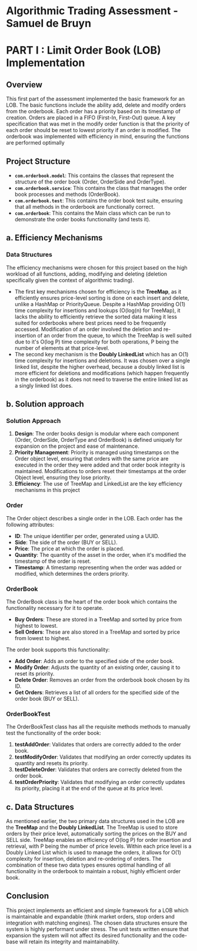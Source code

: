 # Algorithmic Trading Assessment - Samuel de Bruyn

# PART I : Limit Order Book (LOB) Implementation

## Overview

This first part of the assessment implemented the basic framework for an LOB. The basic functions include the ability add, delete and modify orders from the orderbook. Each order has a priority based on its timestamp of creation. Orders are placed in a FIFO (First-In, First-Out) queue. A key specification that was met in the modify order function is that the priority of each order should be reset to lowest priority if an order is modified. The orderbook was implemented with efficiency in mind, ensuring the functions are performed optimally

## Project Structure

- **`com.orderbook.model`**: This contains the classes that represent the structure of the order book (Order, OrderSide and OrderType).
- **`com.orderbook.service`**: This contains the class that manages the order book processes and methods (OrderBook).
- **`com.orderbook.test`**: This contains the order book test suite, ensuring that all methods in the orderbook are functionally correct.
- **`com.orderbook`**: This contains the Main class which can be run to demonstrate the order books functionality (and tests it). 

## a. Efficiency Mechanisms

### Data Structures

The efficiency mechanisms were chosen for this project based on the high workload of all functions, adding, modifying and deleting (deletion specifically given the context of algorithmic trading).

- The first key mechanisms chosen for efficiency is the **TreeMap**, as it efficiently ensures price-level sorting is done on each insert and delete, unlike a HashMap or PriorityQueue. Despite a HashMap providing O(1) time complexity for insertions and lookups (O(log(n) for TreeMap), it lacks the ability to efficiently retrieve the sorted data making it less suited for orderbooks where best prices need to be frequently accessed. Modification of an order involved the deletion and re-insertion of an order from the queue, to which the TreeMap is well suited due to it's O(log P) time complexity for both operations, P being the number of elements at that price-level. 
- The second key mechanism is the **Doubly LinkedList** which has an O(1) time complexity for insertions and deletions. It was chosen over a single linked list, despite the higher overhead, because a doubly linked list is more efficient for deletions and modifications (which happen frequently in the orderbook) as it does not need to traverse the entire linked list as a singly linked list does.

## b. Solution approach

### Solution Approach

1. **Design**: The order books design is modular where each component (Order, OrderSide, OrderType and OrderBook) is defined uniquely for expansion on the project and ease of maintenance.
2. **Priority Management**: Priority is managed using timestamps on the Order object level, ensuring that orders with the same price are executed in the order they were added and that order book integrity is maintained. Modifications to orders reset their timestamps at the order Object level, ensuring they lose priority.
3. **Efficiency**: The use of TreeMap and LinkedList are the key efficiency mechanisms in this project
   
### Order

The Order object describes a single order in the LOB. Each order has the following attributes:

- **ID**: The unique identifier per order, generated using a UUID.
- **Side**: The side of the order (BUY or SELL).
- **Price**: The price at which the order is placed.
- **Quantity**: The quantity of the asset in the order, when it's modified the timestamp of the order is reset.
- **Timestamp**: A timestamp representing when the order was added or modified, which determines the orders priority.

### OrderBook

The OrderBook class is the heart of the order book which contains the functionality necessary for it to operate.

- **Buy Orders**: These are stored in a TreeMap and sorted by price from highest to lowest.
- **Sell Orders**: These are also stored in a TreeMap and sorted by price from lowest to highest.

The order book supports this functionality:
- **Add Order**: Adds an order to the specified side of the order book.
- **Modify Order**: Adjusts the quantity of an existing order, causing it to reset its priority.
- **Delete Order**: Removes an order from the orderbook book chosen by its ID.
- **Get Orders**: Retrieves a list of all orders for the specified side of the order book (BUY or SELL).

### OrderBookTest

The OrderBookTest class has all the requisite methods methods to manually test the functionality of the order book:
1. **testAddOrder**: Validates that orders are correctly added to the order book.
2. **testModifyOrder**: Validates that modifying an order correctly updates its quantity and resets its priority.
3. **testDeleteOrder**: Validates that orders are correctly deleted from the order book.
4. **testOrderPriority**: Validates that modifying an order correctly updates its priority, placing it at the end of the queue at its price level.

## c. Data Structures

As mentioned earlier, the two primary data structures used in the LOB are the **TreeMap** and the **Doubly LinkedList**. The TreeMap is used to store orders by their price level, automatically sorting the prices on the BUY and SELL side. TreeMap enables an efficiency of O(log P) for order insertion and retrieval, with P being the number of price levels. Within each price level is a Doubly Linked List which is used to manage the orders, it allows for O(1) complexity for insertion, deletion and re-ordering of orders. The combination of these two data types ensures optimal handling of all functionality in the orderbook to maintain a robust, highly efficient order book.

## Conclusion

This project implements an efficient and simple framework for a LOB which is maintainable and expandable (think market orders, stop orders and integration with matching engines). The chosen data structures ensure the system is highly performant under stress. The unit tests written ensure that expansion the system will not affect its desired functionality and the code-base will retain its integrity and maintainability.
